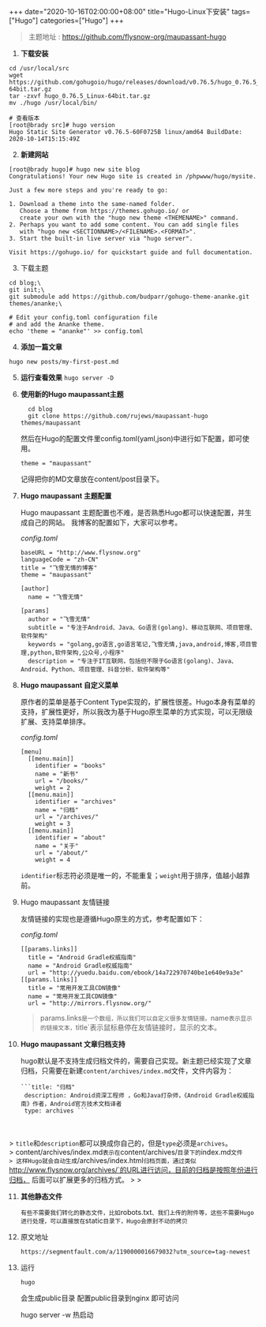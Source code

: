 +++
date="2020-10-16T02:00:00+08:00"
title="Hugo-Linux下安装"
tags=["Hugo"]
categories=["Hugo"]
+++

>   主题地址 :  https://github.com/flysnow-org/maupassant-hugo


1. **下载安装**

```
cd /usr/local/src
wget https://github.com/gohugoio/hugo/releases/download/v0.76.5/hugo_0.76.5_Linux-64bit.tar.gz
tar -zxvf hugo_0.76.5_Linux-64bit.tar.gz
mv ./hugo /usr/local/bin/

# 查看版本
[root@brady src]# hugo version
Hugo Static Site Generator v0.76.5-60F0725B linux/amd64 BuildDate: 2020-10-14T15:15:49Z
```

2. **新建网站**

```
[root@brady hugo]# hugo new site blog
Congratulations! Your new Hugo site is created in /phpwww/hugo/mysite.

Just a few more steps and you're ready to go:

1. Download a theme into the same-named folder.
   Choose a theme from https://themes.gohugo.io/ or
   create your own with the "hugo new theme <THEMENAME>" command.
2. Perhaps you want to add some content. You can add single files
   with "hugo new <SECTIONNAME>/<FILENAME>.<FORMAT>".
3. Start the built-in live server via "hugo server".

Visit https://gohugo.io/ for quickstart guide and full documentation.

```

3. 下载主题 

```
cd blog;\
git init;\
git submodule add https://github.com/budparr/gohugo-theme-ananke.git themes/ananke;\

# Edit your config.toml configuration file
# and add the Ananke theme.
echo 'theme = "ananke"' >> config.toml
```

4. **添加一篇文章**

```hugo new posts/my-first-post.md
hugo new posts/my-first-post.md 
```

5. **运行查看效果**
    `hugo server -D`

6. **使用新的Hugo maupassant主题**

    ```
      cd blog
      git clone https://github.com/rujews/maupassant-hugo themes/maupassant
    ```

 	 然后在Hugo的配置文件里config.toml(yaml,json)中进行如下配置，即可使用。

  	`theme = "maupassant"`

  	记得把你的MD文章放在content/post目录下。

7. **Hugo maupassant 主题配置**

    Hugo maupassant 主题配置也不难，是否熟悉Hugo都可以快速配置，并生成自己的网站。
    我博客的配置如下，大家可以参考。

    *config.toml*

    ```
    baseURL = "http://www.flysnow.org"
    languageCode = "zh-CN"
    title = "飞雪无情的博客"
    theme = "maupassant"
    
    [author]
      name = "飞雪无情"
    
    [params]
      author = "飞雪无情"
      subtitle = "专注于Android、Java、Go语言(golang)、移动互联网、项目管理、软件架构"
      keywords = "golang,go语言,go语言笔记,飞雪无情,java,android,博客,项目管理,python,软件架构,公众号,小程序"
      description = "专注于IT互联网，包括但不限于Go语言(golang)、Java、Android、Python、项目管理、抖音分析、软件架构等"
    ```

    

8. **Hugo maupassant 自定义菜单**

    原作者的菜单是基于Content Type实现的，扩展性很差。Hugo本身有菜单的支持，扩展性更好，所以我改为基于Hugo原生菜单的方式实现，可以无限级扩展、支持菜单排序。

    *config.toml*

    ```
    [menu]
      [[menu.main]]
        identifier = "books"
        name = "新书"
        url = "/books/"
        weight = 2
      [[menu.main]]
        identifier = "archives"
        name = "归档"
        url = "/archives/"
        weight = 3
      [[menu.main]]
        identifier = "about"
        name = "关于"
        url = "/about/"
        weight = 4
    ```

    `identifier`标志符必须是唯一的，不能重复；`weight`用于排序，值越小越靠前。

9. Hugo maupassant 友情链接

    友情链接的实现也是遵循Hugo原生的方式，参考配置如下：

    *config.toml*

    ```
    [[params.links]]
      title = "Android Gradle权威指南"
      name = "Android Gradle权威指南"
      url = "http://yuedu.baidu.com/ebook/14a722970740be1e640e9a3e"
    [[params.links]]
      title = "常用开发工具CDN镜像"
      name = "常用开发工具CDN镜像"
      url = "http://mirrors.flysnow.org/"
    ```

    >   params.links`是一个数组，所以我们可以自定义很多友情链接。`name`表示显示的链接文本，`title`表示鼠标悬停在友情链接时，显示的文本。

    

10. **Hugo maupassant 文章归档支持**

    hugo默认是不支持生成归档文件的，需要自己实现。新主题已经实现了文章归档，只需要在新建`content/archives/index.md`文件，文件内容为：


        ```title: "归档"
         description: Android资深工程师 ，Go和Java打杂师，《Android Gradle权威指南》作者，Android官方技术文档译者
         type: archives ```


​        
​    
​    > `title`和`description`都可以换成你自己的，但是`type`必须是`archives`。
​    
​    >   content/archives/index.md`表示在`content/archives/`目录下的`index.md`文件
​    
    > 这样Hugo就会自动生成`/archives/index.html`归档页面，通过类似`http://www.flysnow.org/archives/`的URL进行访问，目前的归档是按照年份进行归档， 后面可以扩展更多的归档方式。
    >
    > 

11. **其他静态文件**

      `有些不需要我们转化的静态文件，比如`robots.txt`、我们上传的附件等，这些不需要Hugo进行处理，可以直接放在`static`目录下，Hugo会原封不动的拷贝`

12. 原文地址 

      ` https://segmentfault.com/a/1190000016679032?utm_source=tag-newest `

13.  运行

     `hugo`

     会生成public目录  配置public目录到nginx 即可访问 
     
     hugo server -w 热启动 

     